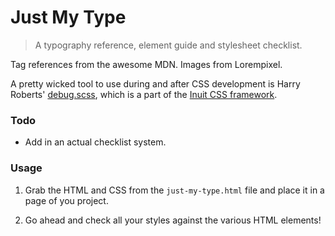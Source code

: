 # Just My Type

> A typography reference, element guide and stylesheet checklist.

Tag references from the awesome MDN. Images from Lorempixel.

A pretty wicked tool to use during and after CSS development is Harry Roberts' [debug.scss](https://github.com/csswizardry/inuit.css/blob/master/generic/_debug.scss), which is a part of the [Inuit CSS framework](https://github.com/csswizardry/inuit.css).

### Todo

- Add in an actual checklist system.

### Usage

1) Grab the HTML and CSS from the `just-my-type.html` file and place it in a page of you project.

3) Go ahead and check all your styles against the various HTML elements!